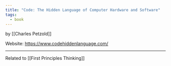 ```yaml
---
title: "Code: The Hidden Language of Computer Hardware and Software"
tags:
  - book
---
```

by [[Charles Petzold]]

Website: https://www.codehiddenlanguage.com/

---

Related to [[First Principles Thinking]]